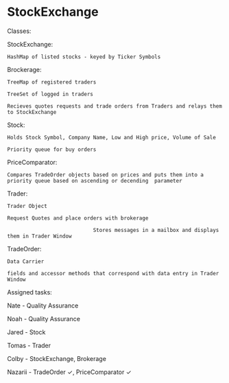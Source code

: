 # StockExchange

Classes:

StockExchange:

    HashMap of listed stocks - keyed by Ticker Symbols
  
Brockerage:

    TreeMap of registered traders
  
    TreeSet of logged in traders
  
    Recieves quotes requests and trade orders from Traders and relays them to StockExchange
  
Stock:

    Holds Stock Symbol, Company Name, Low and High price, Volume of Sale
  
    Priority queue for buy orders
  
PriceComparator:

    Compares TradeOrder objects based on prices and puts them into a priority queue based on ascending or decending  parameter
  
Trader:

    Trader Object
  
    Request Quotes and place orders with brokerage
  
                                Stores messages in a mailbox and displays them in Trader Window
  
TradeOrder:

    Data Carrier
  
    fields and accessor methods that correspond with data entry in Trader Window
  
  
Assigned tasks: 

Nate - Quality Assurance

Noah - Quality Assurance

Jared - Stock

Tomas - Trader

Colby - StockExchange, Brokerage

Nazarii - TradeOrder ✓, PriceComparator ✓
